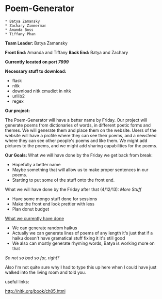 Poem-Generator
==============
	* Batya Zamansky
	* Zachary Zimmerman
	* Amanda Boss
	* Tiffany Phan


<b>Team Leader: </b> Batya Zamansky

<b>Front End: </b> Amanda and Tiffany
<b>Back End: </b> Batya and Zachary

<b>Currently located on port <i>7999</i> </b>

<b>Necessary stuff to download:</b>
<ul>
<li>flask</li>
<li>nltk</li>
	<li>download nltk cmudict in nltk</li>
<li>urllib2</li>
<li>regex</li>
</ul>



<b>Our project: </b>

The Poem-Generator will have a better name by Friday.
Our project will generate poems from dictionaries of words, in different poetic forms and themes.  We will generate them and place them on the website.  Users of the website will have a profile where they can see their poems, and a newsfeed where they can see other people's poems and like them.  We might add pictures to the poems, and we might add sharing capabilities for the poems.


<b>Our Goals: </b>
What we will have done by the Friday we get back from break:
<ul>
<li> Hopefully a better name </li>
<li> Maybe something that will allow us to make proper sentences in our poems.</li>
<li>Starting to put some of the stuff onto the front end.</li>
</ul>

What we will have done by the Friday after that (4/12/13):
<i> More Stuff </i>
<ul>
<li>Have some mongo stuff done for sessions</li>
<li>Make the front end look prettier with less</li>
<li>Plan donut budget</li>
</ul>

<u> What we currently have done </u>
<ul>
<li> We can generate random haikus </li>
<li> Actually we can generate lines of poems of any length it's just that if a haiku doesn't have gramatical stuff fixing it it's still good </li>
<li> We also can mostly generate rhyming words, Batya is working more on that </li>
</ul>

<i> So not so bad so far, right? </i>

Also I'm not quite sure why I had to type this up here when I could have just walked into the living room and told you.





useful links:

http://nltk.org/book/ch05.html